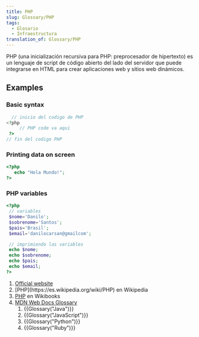 ```yaml
---
title: PHP
slug: Glossary/PHP
tags:
  - Glosario
  - Infraestructura
translation_of: Glossary/PHP
---
```


PHP (una inicialización recursiva para PHP: preprocesador de hipertexto) es un lenguaje de script de código abierto del lado del servidor que puede integrarse en HTML para crear aplicaciones web y sitios web dinámicos.

## Examples

### Basic syntax

```php
  // inicio del codigo de PHP
<?php
     // PHP code va aqui
 ?>
// fin del codigo PHP
```

### Printing data on screen

```php
<?php
   echo "Hola Mundo!";
?>
```

### PHP variables

```php
<?php
 // variables
 $nome='Danilo';
 $sobrenome='Santos';
 $pais='Brasil';
 $email='danilocarsan@gmailcom';

 // imprimiendo las variables
 echo $nome;
 echo $sobrenome;
 echo $pais;
 echo $email;
?>
```

<section id="Quick_links">
 <ol>
  <li><a href="http://php.net/">Official website</a></li>
  <li>[PHP](https://es.wikipedia.org/wiki/PHP) en Wikipedia</li>
  <li><a href="https://en.wikibooks.org/wiki/PHP_Programming">PHP</a> en Wikibooks</li>
  <li><a href="/es/docs/Glossary">MDN Web Docs Glossary</a>
   <ol>
    <li>{{Glossary("Java")}}</li>
    <li>{{Glossary("JavaScript")}}</li>
    <li>{{Glossary("Python")}}</li>
    <li>{{Glossary("Ruby")}}</li>
   </ol>
  </li>
 </ol>
</section>
